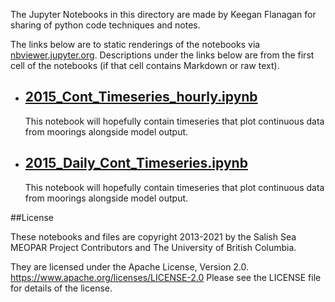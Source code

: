 The Jupyter Notebooks in this directory are made by Keegan Flanagan
for sharing of python code techniques and notes.

The links below are to static renderings of the notebooks via
[nbviewer.jupyter.org](https://nbviewer.jupyter.org/).
Descriptions under the links below are from the first cell of the notebooks
(if that cell contains Markdown or raw text).

* ## [2015_Cont_Timeseries_hourly.ipynb](https://nbviewer.jupyter.org/github/SalishSeaCast/analysis-keegan/blob/master/notebooks/Evaluations/Continuous_Timeseries/2015_Cont_Timeseries_hourly.ipynb)  
    
    This notebook will hopefully contain timeseries that plot continuous data from moorings alongside model output. 

* ## [2015_Daily_Cont_Timeseries.ipynb](https://nbviewer.jupyter.org/github/SalishSeaCast/analysis-keegan/blob/master/notebooks/Evaluations/Continuous_Timeseries/2015_Daily_Cont_Timeseries.ipynb)  
    
    This notebook will hopefully contain timeseries that plot continuous data from moorings alongside model output. 


##License

These notebooks and files are copyright 2013-2021
by the Salish Sea MEOPAR Project Contributors
and The University of British Columbia.

They are licensed under the Apache License, Version 2.0.
https://www.apache.org/licenses/LICENSE-2.0
Please see the LICENSE file for details of the license.
